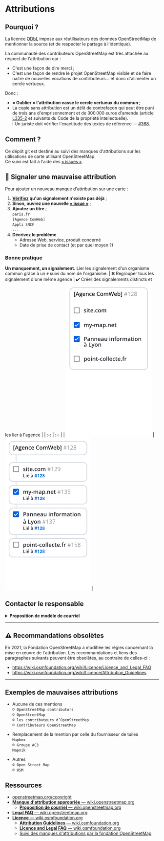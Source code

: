 # Attributions

## Pourquoi ?

La licence [ODbL](https://fr.wikipedia.org/wiki/Open_Database_License) impose aux réutilisateurs des données OpenStreetMap de mentionner la source (et de respecter le partage à l'identique).

La communauté des contributeurs OpenStreetMap est très attachée au respect de l'attribution car :
- C'est une façon de dire merci ;
- C'est une façon de rendre le projet OpenStreetMap visible et de faire naitre de nouvelles vocations de contributeurs… et donc d'alimenter un cercle vertueux.

Donc :
- **« Oublier » l'attribution casse le cercle vertueux du commun ;**  
- La copie sans attribution est un délit de contrefaçon qui peut être puni de trois ans d'emprisonnement et de 300 000 euros d'amende (article [L335-2](https://www.legifrance.gouv.fr/codes/article_lc/LEGIARTI000032655082) et suivants du Code de la propriété intellectuelle).  
  ℹ️ Un juriste doit vérifier l'exactitude des textes de référence — [#368](https://github.com/osm-fr/attributions/issues/368).

## Comment ?

Ce dépôt git est destiné au suivi des manques d'attributions sur les utilisations de carte utilisant OpenStreetMap.  
Ce suivi est fait à l'aide des [« issues »](https://github.com/osm-fr/attributions/issues).

## 📢 Signaler une mauvaise attribution
Pour ajouter un nouveau manque d'attribution sur une carte :
1. **[Vérifiez](https://github.com/osm-fr/attributions/issues?q=is%3Aissue) qu'un signalement n'existe pas déjà** ;
2. **Sinon, ouvrez une nouvelle [« issue »](https://github.com/osm-fr/attributions/issues/new?template=attribution.yml)** ;
3. **Ajoutez un titre** ;<br>
    `paris.fr`<br>
    `[Agence ComWeb]`<br>
    `Appli SNCF`  
    `...`
4. **Décrivez le problème**.
    - Adresse Web, service, produit concerné
    - Date de prise de contact (et par quel moyen ?)

### Bonne pratique

**Un manquement, un signalement.** Lier les signalement d'un organisme commun grâce à un `#` suivi du nom de l'organisme.
| ❌ Regrouper tous les signalement d'une même agence | ✔️ Créer des signalements distincts et les lier à l'agence |
| :-: | :-: |
| ![Non](.github/ISSUE_TEMPLATE/Non.jpg) | ![Oui](.github/ISSUE_TEMPLATE/Oui.jpg) |

## Contacter le responsable

<details>
    <summary><b>Proposition de modèle de courriel</b></summary>
  <blockquote>
  Bonjour,

  En tant que cartographe OpenStreetMap, ça me fait plaisir de voir que vous utilisez une carte issue d'OpenStreetMap sur votre site, notamment sur : 

  Cependant, j'ai noté que la carte n'est pas correctement attribuée. En effet, nous demandons que votre crédit comporte la mention « © les contributeurs d’OpenStreetMap ». Vous devez également préciser clairement que les données sont disponibles sous la licence ODbL. Vous pouvez mentionner ceci avec un lien hypertexte vers https://www.openstreetmap.org/copyright.

  Une attribution correcte permet de préciser les sources de la carte ou des données ainsi que ce que les utilisateurs ont le droit d'en faire.
  
  Si vous n'êtes pas directement charge de la conception de ce site, vous pouvez transférer ce courriel au service ou à l'agence concernée.
  Si vous avez besoin d'aide pour effectuer la correction ou si vous avez des questions, ne pas hésiter à répondre à ce message ou à utiliser un de nos canaux de communication : https://wiki.openstreetmap.org/wiki/FR:Canaux_de_contact.

  Enfin, une attribution correcte permet de diffuser l'existence d'OpenStreetMap, d'attirer de nouvelles contributions et d'étendre la communauté. C'est extrêmement important pour améliorer la qualité de la base de données en qui vous et des millions de personnes font confiance.

  Lorsque la correction aura été faite, n'hésitez pas à me le signaler.

  Merci d'avance !<br>
  `signature`
  </blockquote>
</details>

---

## ⚠️ Recommandations obsolètes

En 2021, la Fondation OpenStreetMap a modifiée les règles concernant la mise en œuvre de l'attribution. Les recommandations et liens des paragraphes suivants peuvent être obsolètes, au contraire de celles-ci :
- https://wiki.osmfoundation.org/wiki/Licence/Licence_and_Legal_FAQ
- https://wiki.osmfoundation.org/wiki/Licence/Attribution_Guidelines

---

## Exemples de mauvaises attributions
- Aucune de ces mentions<br>
  `© OpenStreetMap contributors`<br>
  `© OpenStreetMap`<br>
  `© les contributeurs d’OpenStreetMap`<br>
  `© Contributeurs OpenStreetMap`

- Remplacement de la mention par celle du fournisseur de tuiles<br>
  `Mapbox`<br>
  `© Groupe AC3`<br>
  `Mapnik`

- Autres<br>
  `© Open Street Map`<br>
  `© OSM`

## Ressources
- [openstreetmap.org/copyright](https://www.openstreetmap.org/copyright)
- [**Manque d'attribution appropriée** — wiki.openstreetmap.org ](https://wiki.openstreetmap.org/wiki/FR:Manque_d%27attribution_appropri%C3%A9e)
  - [**Proposition de courriel** — wiki.openstreetmap.org](https://wiki.openstreetmap.org/wiki/FR:Manque_d%27attribution_appropri%C3%A9e#Proposition_de_courriel)
- [**Legal FAQ** — wiki.openstreetmap.org](https://wiki.openstreetmap.org/wiki/Legal_FAQ)
- [**Licence** — wiki.osmfoundation.org](https://wiki.osmfoundation.org/wiki/Licence)
  - [**Attribution Guidelines** — wiki.osmfoundation.org](https://wiki.osmfoundation.org/wiki/Licence/Attribution_Guidelines)
  - [**Licence and Legal FAQ** — wiki.osmfoundation.org](https://wiki.osmfoundation.org/wiki/Licence/Licence_and_Legal_FAQ)
  - [Suivi des manques d'attributions par la fondation OpenStreetMap](https://github.com/openstreetmap/tile-attribution)
